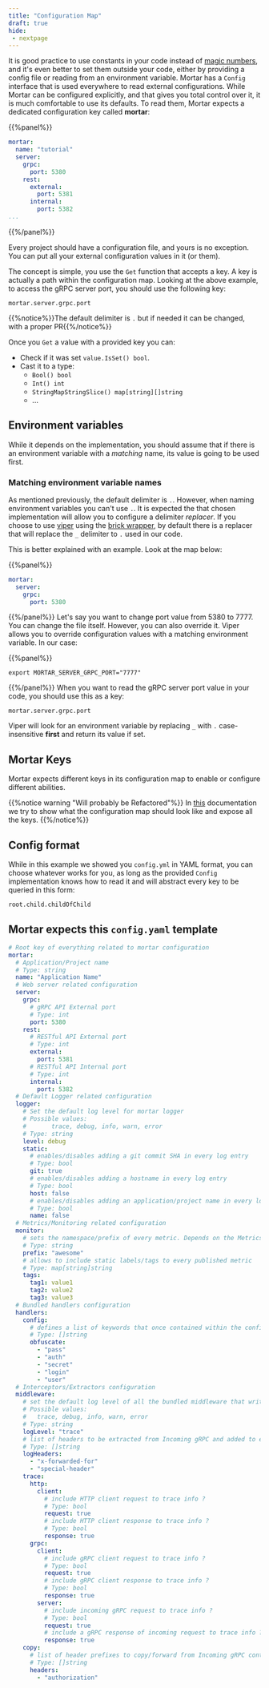 ```yaml
---
title: "Configuration Map"
draft: true
hide:
 - nextpage
---
```


It is good practice to use constants in your code instead of [magic numbers](https://en.wikipedia.org/wiki/Magic_number_(programming)),
and it's even better to set them outside your code, either by providing a config file or reading from an environment variable.
Mortar has a `Config` interface that is used everywhere to read external configurations.
While Mortar can be configured explicitly, and that gives you total control over it, it is much comfortable to use its defaults.
To read them, Mortar expects a dedicated configuration key called **mortar**:

{{%panel%}}
```yaml
mortar:
  name: "tutorial"
  server:
    grpc:
      port: 5380
    rest:
      external:
        port: 5381
      internal:
        port: 5382
...
```
{{%/panel%}}

Every project should have a configuration file, and yours is no exception. You can put all your external configuration values
in it (or them).

The concept is simple, you use the `Get` function that accepts a key. A key is actually a path within the configuration map.
Looking at the above example, to access the gRPC server port, you should use the following key:

`mortar.server.grpc.port`

{{%notice%}}The default delimiter is `.` but if needed it can be changed, with a proper PR{{%/notice%}}

Once you `Get` a value with a provided key you can:

- Check if it was set `value.IsSet() bool`.
- Cast it to a type:
  - `Bool() bool`
  - `Int() int`
  - `StringMapStringSlice() map[string][]string`
  - ...

## Environment variables

While it depends on the implementation, you should assume that if there is an environment variable with a *matching* name,
its value is going to be used first.

### Matching environment variable names

As mentioned previously, the default delimiter is `.`. However, when naming environment variables you can't use `.`.
It is expected the that chosen implementation will allow you to configure a delimiter *replacer*.
If you choose to use [viper](https://github.com/spf13/viper) using the [brick wrapper](https://github.com/go-masonry/bviper),
by default there is a replacer that will replace the `_` delimiter to `.` used in our code.

This is better explained with an example. Look at the map below:

{{%panel%}}
```yaml
mortar:
  server:
    grpc:
      port: 5380
```
{{%/panel%}}
Let's say you want to change port value from 5380 to 7777. You can change the file itself. However, you can also override it.
Viper allows you to override configuration values with a matching environment variable. In our case:

{{%panel%}}
```shell
export MORTAR_SERVER_GRPC_PORT="7777"
```
{{%/panel%}}
When you want to read the gRPC server port value in your code, you should use this as a key:

`mortar.server.grpc.port`

Viper will look for an environment variable by replacing `_` with `.` case-insensitive **first** and return its value if set.

## Mortar Keys

Mortar expects different keys in its configuration map to enable or configure different abilities.

{{%notice warning "Will probably be Refactored"%}}
In [this](https://pkg.go.dev/github.com/go-masonry/mortar@v0.2.1/interfaces/cfg/keys#section-documentation) documentation we try to show what the configuration map should look like and expose all the keys.
{{%/notice%}}

## Config format

While in this example we showed you `config.yml` in YAML format, you can choose whatever works for you, as long as the provided `Config` implementation knows how to read it and will abstract every key to be queried in this form:

`root.child.childOfChild`

## Mortar expects this `config.yaml` template

```yaml
# Root key of everything related to mortar configuration
mortar:
  # Application/Project name
  # Type: string
  name: "Application Name"
  # Web server related configuration
  server:
    grpc:
      # gRPC API External port
      # Type: int
      port: 5380
    rest:
      # RESTful API External port
      # Type: int
      external:
        port: 5381
      # RESTful API Internal port
      # Type: int
      internal:
        port: 5382
  # Default Logger related configuration
  logger:
    # Set the default log level for mortar logger
    # Possible values:
    #		trace, debug, info, warn, error
    # Type: string
    level: debug
    static:
      # enables/disables adding a git commit SHA in every log entry
      # Type: bool
      git: true
      # enables/disables adding a hostname in every log entry
      # Type: bool
      host: false
      # enables/disables adding an application/project name in every log entry
      # Type: bool
      name: false
  # Metrics/Monitoring related configuration
  monitor:
    # sets the namespace/prefix of every metric. Depends on the Metrics implementation
    # Type: string
    prefix: "awesome"
    # allows to include static labels/tags to every published metric
    # Type: map[string]string
    tags:
      tag1: value1
      tag2: value2
      tag3: value3
  # Bundled handlers configuration
  handlers:
    config:
      # defines a list of keywords that once contained within the configuration key will obfuscate the value
      # Type: []string
      obfuscate:
        - "pass"
        - "auth"
        - "secret"
        - "login"
        - "user"
  # Interceptors/Extractors configuration
  middleware:
    # set the default log level of all the bundled middleware that writes to log
    # Possible values:
    # 	trace, debug, info, warn, error
    # Type: string
    logLevel: "trace"
    # list of headers to be extracted from Incoming gRPC and added to every log entry
    # Type: []string
    logHeaders:
      - "x-forwarded-for"
      - "special-header"
    trace:
      http:
        client:
          # include HTTP client request to trace info ?
          # Type: bool
          request: true
          # include HTTP client response to trace info ?
          # Type: bool
          response: true
      grpc:
        client:
          # include gRPC client request to trace info ?
          # Type: bool
          request: true
          # include gRPC client response to trace info ?
          # Type: bool
          response: true
        server:
          # include incoming gRPC request to trace info ?
          # Type: bool
          request: true
          # include a gRPC response of incoming request to trace info ?
          response: true
    copy:
      # list of header prefixes to copy/forward from Incoming gRPC context to outgoing Request context/headers
      # Type: []string
      headers:
        - "authorization"
```
